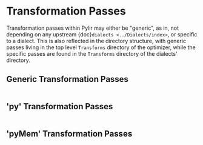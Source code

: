 
# Transformation Passes

Transformation passes within Pylir may either be "generic", as in, not depending on any
upstream {doc}`dialects <../Dialects/index>`, or specific to a dialect.
This is also reflected in the directory structure, with generic passes living in the top level `Transforms` directory
of the optimizer, while the specific passes are found in the `Transforms` directory of the dialects' directory.

## Generic Transformation Passes

```{include} ../TableGen/Passes/PylirTransform.md
```

## 'py' Transformation Passes

```{include} ../TableGen/Passes/PylirPyTransform.md
```

## 'pyMem' Transformation Passes

```{include} ../TableGen/Passes/PylirMemTransforms.md
```
